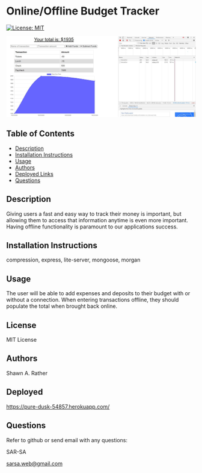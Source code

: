 # Online/Offline Budget Tracker

[![License: MIT](https://img.shields.io/badge/License-MIT-yellow.svg)](https://opensource.org/licenses/MIT)

![](assets/BudgetTracker1.JPG)

## Table of Contents
- [Description](#descriptiongo)
- [Installation Instructions](#installgo)
- [Usage](#usagego)
- [Authors](#authorgo)
- [Deployed Links](#deployedgo)
- [Questions](#contactgo)
        
## Description<a id='descriptiongo'></a>

Giving users a fast and easy way to track their money is important, but allowing them to access that information anytime is even more important. Having offline functionality is paramount to our applications success.

## Installation Instructions<a id="installgo"></a>

compression, express, lite-server, mongoose, morgan
## Usage<a id="usagego"></a>

The user will be able to add expenses and deposits to their budget with or without a connection. When entering transactions offline, they should populate the total when brought back online.
## License<a id="licensego"></a>

MIT License


## Authors<a id="authorgo"></a>

Shawn A. Rather


## Deployed<a id="deployedgo"></a>

https://pure-dusk-54857.herokuapp.com/
## Questions<a id="contactgo"></a>

Refer to github or send email with any questions:

SAR-SA

sarsa.web@gmail.com
